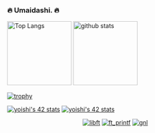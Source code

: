 ### :fire: Umaidashi. 🔥

<!--
<div>
  <h3>私はts界のギャラドスです</h3>
  <a href="https://github.com/najah7/pokemon-stats-checker" target="_blank">
    <img src="https://graph-bucket-sugiyama.s3.ap-northeast-1.amazonaws.com/umaidashi/graph.png" width="300px" />
  </a>
  <p>powered by <a href="https://github.com/najah7/pokemon-stats-checker">エンジニア種族値チェッカー</a></p>
</div>
-->


<p align="left"> 
  <img alt="Top Langs" height="150px" src="https://github-readme-stats.vercel.app/api/top-langs/?username=umaidashi&layout=compact" />
  <img alt="github stats" height="150px" src="https://github-readme-stats.vercel.app/api?username=umaidashi&count_private=true" />
</p>

[![trophy](https://github-profile-trophy.vercel.app/?username=umaidashi&column=5&margin-w=15&margin-h=15&no-frame=true&no-bg=true)](https://github.com/ryo-ma/github-profile-trophy)

<a href="https://github.com/Coday-meric/badge42"><img src="https://badge42.coday.fr/api/v2/clw1ieca06756401p4gqhec3k4/stats?cursusId=21&coalitionId=309" alt="yoishi's 42 stats" /></a>
<a href="https://github.com/Coday-meric/badge42"><img src="https://badge42.coday.fr/api/v2/clw1ieca06756401p4gqhec3k4/stats?cursusId=9&coalitionId=63" alt="yoishi's 42 stats" /></a>

<div align="center">
  
[![libft](https://github.com/ayogun/42-project-badges/raw/main/badges/libfte.png)](https://github.com/umaidashi/42_Libft)
[![ft_printf](https://github.com/ayogun/42-project-badges/raw/main/badges/ft_printfm.png)](https://github.com/umaidashi/42_ft_printf)
[![gnl](https://github.com/ayogun/42-project-badges/raw/main/badges/get_next_linem.png)](https://github.com/umaidashi/42_get_next_line)

</div>
